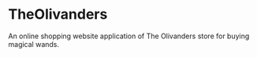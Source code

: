 # TheOlivanders
An online shopping website application of The Olivanders store for buying magical wands.
